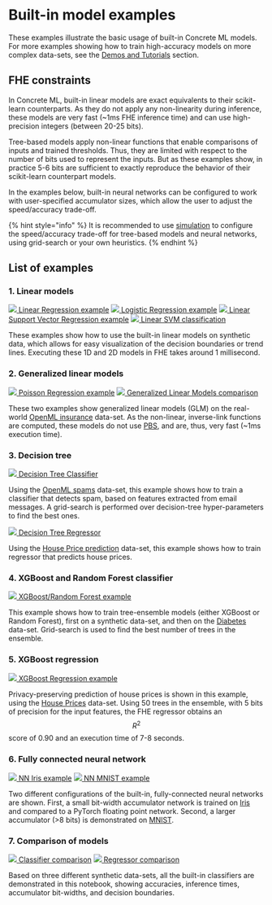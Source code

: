 # Built-in model examples

These examples illustrate the basic usage of built-in Concrete ML models. For more examples showing how to train high-accuracy models on more complex data-sets, see the [Demos and Tutorials](showcase.md) section.

## FHE constraints

In Concrete ML, built-in linear models are exact equivalents to their scikit-learn counterparts. As they do not apply any non-linearity during inference, these models are very fast (\~1ms FHE inference time) and can use high-precision integers (between 20-25 bits).

Tree-based models apply non-linear functions that enable comparisons of inputs and trained thresholds. Thus, they are limited with respect to the number of bits used to represent the inputs. But as these examples show, in practice 5-6 bits are sufficient to exactly reproduce the behavior of their scikit-learn counterpart models.

In the examples below, built-in neural networks can be configured to work with user-specified accumulator sizes, which allow the user to adjust the speed/accuracy trade-off.

{% hint style="info" %}
It is recommended to use [simulation](../explanations/compilation.md#fhe-simulation) to configure the speed/accuracy trade-off for tree-based models and neural networks, using grid-search or your own heuristics.
{% endhint %}

## List of examples

### 1. Linear models

[![](../.gitbook/assets/jupyter\_logo.png)   Linear Regression example](../advanced\_examples/LinearRegression.ipynb) [![](../.gitbook/assets/jupyter\_logo.png)   Logistic Regression example](../advanced\_examples/LogisticRegression.ipynb) [![](../.gitbook/assets/jupyter\_logo.png)   Linear Support Vector Regression example](../advanced\_examples/LinearSVR.ipynb) [![](../.gitbook/assets/jupyter\_logo.png)   Linear SVM classification](../advanced\_examples/SVMClassifier.ipynb)

These examples show how to use the built-in linear models on synthetic data, which allows for easy visualization of the decision boundaries or trend lines. Executing these 1D and 2D models in FHE takes around 1 millisecond.

### 2. Generalized linear models

[![](../.gitbook/assets/jupyter\_logo.png)   Poisson Regression example](../advanced\_examples/PoissonRegression.ipynb) [![](../.gitbook/assets/jupyter\_logo.png)   Generalized Linear Models comparison](../advanced\_examples/GLMComparison.ipynb)

These two examples show generalized linear models (GLM) on the real-world [OpenML insurance](https://www.openml.org/d/41214) data-set. As the non-linear, inverse-link functions are computed, these models do not use [PBS](../getting-started/concepts.md#cryptography-concepts), and are, thus, very fast (\~1ms execution time).

### 3. Decision tree

[![](../.gitbook/assets/jupyter\_logo.png)    Decision Tree Classifier](../advanced\_examples/DecisionTreeClassifier.ipynb)

Using the [OpenML spams](https://www.openml.org/d/44) data-set, this example shows how to train a classifier that detects spam, based on features extracted from email messages. A grid-search is performed over decision-tree hyper-parameters to find the best ones.

[![](../.gitbook/assets/jupyter\_logo.png)    Decision Tree Regressor](../advanced\_examples/DecisionTreeRegressor.ipynb)

Using the [House Price prediction](https://www.openml.org/search?type=data\&sort=runs\&id=537) data-set, this example shows how to train regressor that predicts house prices.

### 4. XGBoost and Random Forest classifier

[![](../.gitbook/assets/jupyter\_logo.png)   XGBoost/Random Forest example](../advanced\_examples/XGBClassifier.ipynb)

This example shows how to train tree-ensemble models (either XGBoost or Random Forest), first on a synthetic data-set, and then on the [Diabetes](https://www.openml.org/d/37) data-set. Grid-search is used to find the best number of trees in the ensemble.

### 5. XGBoost regression

[![](../.gitbook/assets/jupyter\_logo.png)   XGBoost Regression example](../advanced\_examples/XGBRegressor.ipynb)

Privacy-preserving prediction of house prices is shown in this example, using the [House Prices](https://www.openml.org/d/43926) data-set. Using 50 trees in the ensemble, with 5 bits of precision for the input features, the FHE regressor obtains an $$R^2$$ score of 0.90 and an execution time of 7-8 seconds.

### 6. Fully connected neural network

[![](../.gitbook/assets/jupyter\_logo.png)   NN Iris example](../advanced\_examples/FullyConnectedNeuralNetwork.ipynb) [![](../.gitbook/assets/jupyter\_logo.png)   NN MNIST example](../advanced\_examples/FullyConnectedNeuralNetworkOnMNIST.ipynb)

Two different configurations of the built-in, fully-connected neural networks are shown. First, a small bit-width accumulator network is trained on [Iris](https://www.openml.org/d/61) and compared to a PyTorch floating point network. Second, a larger accumulator (>8 bits) is demonstrated on [MNIST](http://yann.lecun.com/exdb/mnist/).

### 7. Comparison of models

[![](../.gitbook/assets/jupyter\_logo.png)   Classifier comparison](../advanced\_examples/ClassifierComparison.ipynb) [![](../.gitbook/assets/jupyter\_logo.png)   Regressor comparison](../advanced\_examples/RegressorComparison.ipynb)

Based on three different synthetic data-sets, all the built-in classifiers are demonstrated in this notebook, showing accuracies, inference times, accumulator bit-widths, and decision boundaries.
